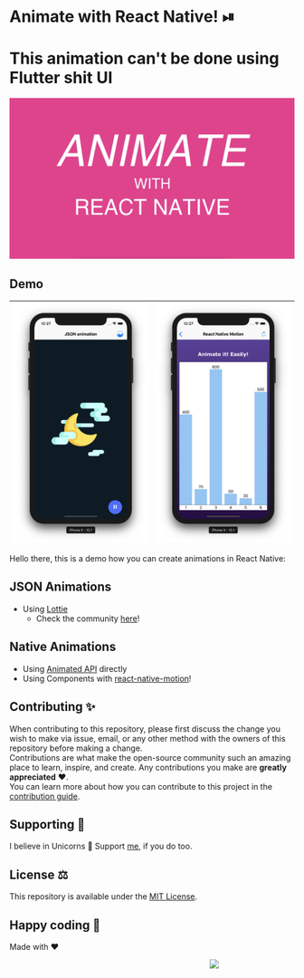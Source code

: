# Animate with React Native! ⏯

# This animation can't be done using Flutter shit UI

![Animate with React Native](img/animate_with_react_native.png)

## Demo

![Lottie](img/Lottie.png) | ![Motion](img/Motion.png)
:---: | :---: |

Hello there, this is a demo how you can create animations in React Native:

## JSON Animations
- Using [Lottie](https://airbnb.design/lottie/)
  * Check the community [here](https://www.lottiefiles.com)!

## Native Animations
- Using [Animated API](https://facebook.github.io/react-native/docs/animations) directly
- Using Components with [react-native-motion](https://github.com/xotahal/react-native-motion)!

## Contributing ✨
When contributing to this repository, please first discuss the change you wish to make via issue, email, or any other method with the owners of this repository before making a change.  
Contributions are what make the open-source community such an amazing place to learn, inspire, and create. Any contributions you make are **greatly appreciated** ❤️.  
You can learn more about how you can contribute to this project in the [contribution guide](https://github.com/proyecto26/react-native-animations-demo/blob/master/CONTRIBUTING.md).

## Supporting 🍻
I believe in Unicorns 🦄
Support [me](http://www.paypal.me/jdnichollsc/2), if you do too.

## License ⚖️
This repository is available under the [MIT License](https://github.com/proyecto26/react-native-animations-demo/blob/master/LICENSE).

## Happy coding 💯
Made with ❤️

<img width="150px" src="https://avatars0.githubusercontent.com/u/28855608?s=200&v=4" align="right">

